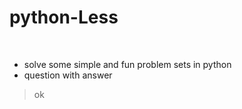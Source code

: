 # python-Less
<br>

- solve some simple and fun problem sets in python
-  question with answer
> ok

